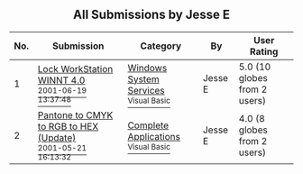 ﻿<div align="center">

## All Submissions by Jesse E

</div>

No.  | Submission | Category | By   | User Rating
---- | ---------- | -------- | ---- | -----------
1 | [Lock WorkStation WINNT 4\.0<br /><sup>2001-06-19 13:37:48</sup>](https://github.com/Planet-Source-Code/jesse-e-lock-workstation-winnt-4-0__1-24220) | [Windows System Services<br /><sup>Visual Basic</sup>](../ByCategory/windows-system-services__1-35.md) | Jesse E | 5.0 (10 globes from 2 users)
2 | [Pantone to CMYK to RGB to HEX \(Update\)<br /><sup>2001-05-21 16:13:32</sup>](https://github.com/Planet-Source-Code/jesse-e-pantone-to-cmyk-to-rgb-to-hex-update__1-23333) | [Complete Applications<br /><sup>Visual Basic</sup>](../ByCategory/complete-applications__1-27.md) | Jesse E | 4.0 (8 globes from 2 users)
